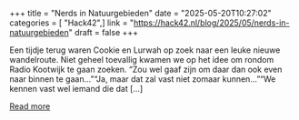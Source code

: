 +++
title = "Nerds in Natuurgebieden"
date = "2025-05-20T10:27:02"
categories = [ "Hack42",]
link = "https://hack42.nl/blog/2025/05/nerds-in-natuurgebieden"
draft = false
+++

Een tijdje terug waren Cookie en Lurwah op zoek naar een leuke nieuwe wandelroute. Niet geheel toevallig kwamen we op het idee om rondom Radio Kootwijk te gaan zoeken. &#8220;Zou wel gaaf zijn om daar dan ook even naar binnen te gaan…&#8221;&#8220;Ja, maar dat zal vast niet zomaar kunnen…&#8221;&#8220;We kennen vast wel iemand die dat [&#8230;]

[Read more](https://hack42.nl/blog/2025/05/nerds-in-natuurgebieden)